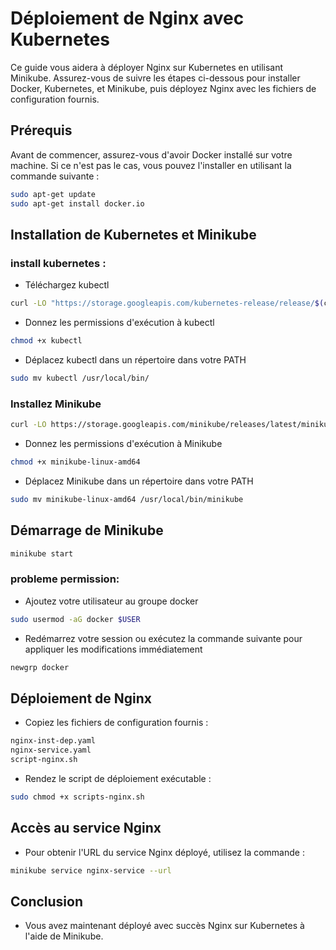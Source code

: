 # Déploiement de Nginx avec Kubernetes

Ce guide vous aidera à déployer Nginx sur Kubernetes en utilisant Minikube. Assurez-vous de suivre les étapes ci-dessous pour installer Docker, Kubernetes, et Minikube, puis déployez Nginx avec les fichiers de configuration fournis.

## Prérequis

Avant de commencer, assurez-vous d'avoir Docker installé sur votre machine. Si ce n'est pas le cas, vous pouvez l'installer en utilisant la commande suivante :

```bash
sudo apt-get update
sudo apt-get install docker.io
```

## Installation de Kubernetes et Minikube
### install kubernetes :
- Téléchargez kubectl
```bash
curl -LO "https://storage.googleapis.com/kubernetes-release/release/$(curl -s https://storage.googleapis.com/kubernetes-release/release/stable.txt)/bin/linux/amd64/kubectl"
```

- Donnez les permissions d'exécution à kubectl
```bash
chmod +x kubectl
```

- Déplacez kubectl dans un répertoire dans votre PATH
```bash
sudo mv kubectl /usr/local/bin/
```

### Installez Minikube
```bash
curl -LO https://storage.googleapis.com/minikube/releases/latest/minikube-linux-amd64
```

- Donnez les permissions d'exécution à Minikube
```bash
chmod +x minikube-linux-amd64
```

- Déplacez Minikube dans un répertoire dans votre PATH
```bash
sudo mv minikube-linux-amd64 /usr/local/bin/minikube
```

## Démarrage de Minikube
```bash
minikube start 
```

### probleme permission:
- Ajoutez votre utilisateur au groupe docker
```bash
sudo usermod -aG docker $USER
```

- Redémarrez votre session ou exécutez la commande suivante pour appliquer les modifications immédiatement
```bash
newgrp docker
```

## Déploiement de Nginx
- Copiez les fichiers de configuration fournis :
```bash
nginx-inst-dep.yaml
nginx-service.yaml
script-nginx.sh
```

- Rendez le script de déploiement exécutable :
```bash
sudo chmod +x scripts-nginx.sh
```

## Accès au service Nginx
- Pour obtenir l'URL du service Nginx déployé, utilisez la commande :
```bash
minikube service nginx-service --url
```

## Conclusion
- Vous avez maintenant déployé avec succès Nginx sur Kubernetes à l'aide de Minikube. 
